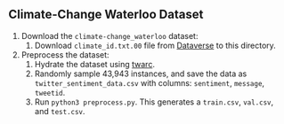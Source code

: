 ## Climate-Change Waterloo Dataset

1. Download the `climate-change_waterloo` dataset:
	1. Download `climate_id.txt.00` file from [Dataverse](https://dataverse.harvard.edu/dataset.xhtml?persistentId=doi:10.7910/DVN/5QCCUU) to this directory.
1. Preprocess the dataset:
	1. Hydrate the dataset using [twarc](https://twarc-project.readthedocs.io/en/latest/twarc2_en_us/).
	2. Randomly sample 43,943 instances, and save the data as `twitter_sentiment_data.csv` with columns: `sentiment`, `message`, `tweetid`.
   1. Run `python3 preprocess.py`. This generates a `train.csv`, `val.csv`, and `test.csv`.
